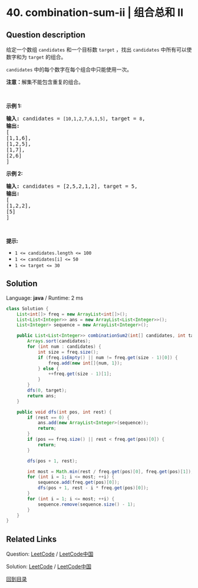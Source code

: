 ﻿# 40. combination-sum-ii | 组合总和 II

## Question description

<!--If you want to use the English description, use <p>Given a collection of candidate numbers (<code>candidates</code>) and a target number (<code>target</code>), find all unique combinations in <code>candidates</code>&nbsp;where the candidate numbers sum to <code>target</code>.</p>

<p>Each number in <code>candidates</code>&nbsp;may only be used <strong>once</strong> in the combination.</p>

<p><strong>Note:</strong>&nbsp;The solution set must not contain duplicate combinations.</p>

<p>&nbsp;</p>
<p><strong>Example 1:</strong></p>

<pre>
<strong>Input:</strong> candidates = [10,1,2,7,6,1,5], target = 8
<strong>Output:</strong> 
[
[1,1,6],
[1,2,5],
[1,7],
[2,6]
]
</pre>

<p><strong>Example 2:</strong></p>

<pre>
<strong>Input:</strong> candidates = [2,5,2,1,2], target = 5
<strong>Output:</strong> 
[
[1,2,2],
[5]
]
</pre>

<p>&nbsp;</p>
<p><strong>Constraints:</strong></p>

<ul>
	<li><code>1 &lt;=&nbsp;candidates.length &lt;= 100</code></li>
	<li><code>1 &lt;=&nbsp;candidates[i] &lt;= 50</code></li>
	<li><code>1 &lt;= target &lt;= 30</code></li>
</ul>
 instead-->
<p>给定一个数组 <code>candidates</code> 和一个目标数 <code>target</code> ，找出 <code>candidates</code> 中所有可以使数字和为 <code>target</code> 的组合。</p>

<p><code>candidates</code> 中的每个数字在每个组合中只能使用一次。</p>

<p><strong>注意：</strong>解集不能包含重复的组合。 </p>

<p> </p>

<p><strong>示例 1:</strong></p>

<pre>
<strong>输入:</strong> candidates = <code>[10,1,2,7,6,1,5]</code>, target = <code>8</code>,
<strong>输出:</strong>
[
[1,1,6],
[1,2,5],
[1,7],
[2,6]
]</pre>

<p><strong>示例 2:</strong></p>

<pre>
<strong>输入:</strong> candidates = [2,5,2,1,2], target = 5,
<strong>输出:</strong>
[
[1,2,2],
[5]
]</pre>

<p> </p>

<p><strong>提示:</strong></p>

<ul>
	<li><code>1 <= candidates.length <= 100</code></li>
	<li><code>1 <= candidates[i] <= 50</code></li>
	<li><code>1 <= target <= 30</code></li>
</ul>




## Solution

Language: **java**  /  Runtime: 2 ms

```java
class Solution {
    List<int[]> freq = new ArrayList<int[]>();
    List<List<Integer>> ans = new ArrayList<List<Integer>>();
    List<Integer> sequence = new ArrayList<Integer>();

    public List<List<Integer>> combinationSum2(int[] candidates, int target) {
        Arrays.sort(candidates);
        for (int num : candidates) {
            int size = freq.size();
            if (freq.isEmpty() || num != freq.get(size - 1)[0]) {
                freq.add(new int[]{num, 1});
            } else {
                ++freq.get(size - 1)[1];
            }
        }
        dfs(0, target);
        return ans;
    }

    public void dfs(int pos, int rest) {
        if (rest == 0) {
            ans.add(new ArrayList<Integer>(sequence));
            return;
        }
        if (pos == freq.size() || rest < freq.get(pos)[0]) {
            return;
        }

        dfs(pos + 1, rest);

        int most = Math.min(rest / freq.get(pos)[0], freq.get(pos)[1]);
        for (int i = 1; i <= most; ++i) {
            sequence.add(freq.get(pos)[0]);
            dfs(pos + 1, rest - i * freq.get(pos)[0]);
        }
        for (int i = 1; i <= most; ++i) {
            sequence.remove(sequence.size() - 1);
        }
    }
}


```



## Related Links

Question: [LeetCode](https://leetcode.com/problems/combination-sum-ii/description/)  /  [LeetCode中国](https://leetcode-cn.com/problems/combination-sum-ii/description/)

Solution: [LeetCode](https://leetcode.com/articles/combination-sum-ii/)  /  [LeetCode中国](https://leetcode-cn.com/articles/combination-sum-ii/)

[回到目录](../README.md)